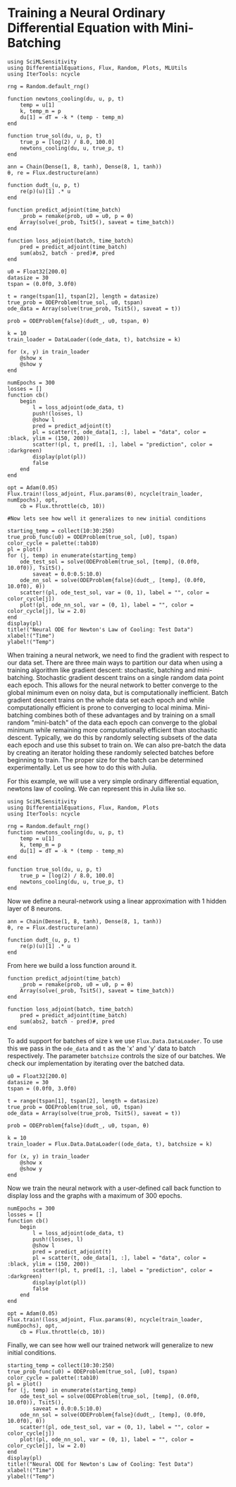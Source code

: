 # Training a Neural Ordinary Differential Equation with Mini-Batching

```@example
using SciMLSensitivity
using DifferentialEquations, Flux, Random, Plots, MLUtils
using IterTools: ncycle

rng = Random.default_rng()

function newtons_cooling(du, u, p, t)
    temp = u[1]
    k, temp_m = p
    du[1] = dT = -k * (temp - temp_m)
end

function true_sol(du, u, p, t)
    true_p = [log(2) / 8.0, 100.0]
    newtons_cooling(du, u, true_p, t)
end

ann = Chain(Dense(1, 8, tanh), Dense(8, 1, tanh))
θ, re = Flux.destructure(ann)

function dudt_(u, p, t)
    re(p)(u)[1] .* u
end

function predict_adjoint(time_batch)
    _prob = remake(prob, u0 = u0, p = θ)
    Array(solve(_prob, Tsit5(), saveat = time_batch))
end

function loss_adjoint(batch, time_batch)
    pred = predict_adjoint(time_batch)
    sum(abs2, batch - pred)#, pred
end

u0 = Float32[200.0]
datasize = 30
tspan = (0.0f0, 3.0f0)

t = range(tspan[1], tspan[2], length = datasize)
true_prob = ODEProblem(true_sol, u0, tspan)
ode_data = Array(solve(true_prob, Tsit5(), saveat = t))

prob = ODEProblem{false}(dudt_, u0, tspan, θ)

k = 10
train_loader = DataLoader((ode_data, t), batchsize = k)

for (x, y) in train_loader
    @show x
    @show y
end

numEpochs = 300
losses = []
function cb()
    begin
        l = loss_adjoint(ode_data, t)
        push!(losses, l)
        @show l
        pred = predict_adjoint(t)
        pl = scatter(t, ode_data[1, :], label = "data", color = :black, ylim = (150, 200))
        scatter!(pl, t, pred[1, :], label = "prediction", color = :darkgreen)
        display(plot(pl))
        false
    end
end

opt = Adam(0.05)
Flux.train!(loss_adjoint, Flux.params(θ), ncycle(train_loader, numEpochs), opt,
    cb = Flux.throttle(cb, 10))

#Now lets see how well it generalizes to new initial conditions 

starting_temp = collect(10:30:250)
true_prob_func(u0) = ODEProblem(true_sol, [u0], tspan)
color_cycle = palette(:tab10)
pl = plot()
for (j, temp) in enumerate(starting_temp)
    ode_test_sol = solve(ODEProblem(true_sol, [temp], (0.0f0, 10.0f0)), Tsit5(),
        saveat = 0.0:0.5:10.0)
    ode_nn_sol = solve(ODEProblem{false}(dudt_, [temp], (0.0f0, 10.0f0), θ))
    scatter!(pl, ode_test_sol, var = (0, 1), label = "", color = color_cycle[j])
    plot!(pl, ode_nn_sol, var = (0, 1), label = "", color = color_cycle[j], lw = 2.0)
end
display(pl)
title!("Neural ODE for Newton's Law of Cooling: Test Data")
xlabel!("Time")
ylabel!("Temp")
```

When training a neural network, we need to find the gradient with respect to our data set. There are three main ways to partition our data when using a training algorithm like gradient descent: stochastic, batching and mini-batching. Stochastic gradient descent trains on a single random data point each epoch. This allows for the neural network to better converge to the global minimum even on noisy data, but is computationally inefficient. Batch gradient descent trains on the whole data set each epoch and while computationally efficient is prone to converging to local minima. Mini-batching combines both of these advantages and by training on a small random "mini-batch" of the data each epoch can converge to the global minimum while remaining more computationally efficient than stochastic descent. Typically, we do this by randomly selecting subsets of the data each epoch and use this subset to train on. We can also pre-batch the data by creating an iterator holding these randomly selected batches before beginning to train. The proper size for the batch can be determined experimentally. Let us see how to do this with Julia.

For this example, we will use a very simple ordinary differential equation, newtons law of cooling. We can represent this in Julia like so.

```@example minibatch
using SciMLSensitivity
using DifferentialEquations, Flux, Random, Plots
using IterTools: ncycle

rng = Random.default_rng()
function newtons_cooling(du, u, p, t)
    temp = u[1]
    k, temp_m = p
    du[1] = dT = -k * (temp - temp_m)
end

function true_sol(du, u, p, t)
    true_p = [log(2) / 8.0, 100.0]
    newtons_cooling(du, u, true_p, t)
end
```

Now we define a neural-network using a linear approximation with 1 hidden layer of 8 neurons.

```@example minibatch
ann = Chain(Dense(1, 8, tanh), Dense(8, 1, tanh))
θ, re = Flux.destructure(ann)

function dudt_(u, p, t)
    re(p)(u)[1] .* u
end
```

From here we build a loss function around it.

```@example minibatch
function predict_adjoint(time_batch)
    _prob = remake(prob, u0 = u0, p = θ)
    Array(solve(_prob, Tsit5(), saveat = time_batch))
end

function loss_adjoint(batch, time_batch)
    pred = predict_adjoint(time_batch)
    sum(abs2, batch - pred)#, pred
end
```

To add support for batches of size `k` we use `Flux.Data.DataLoader`. To use this we pass in the `ode_data` and `t` as the 'x' and 'y' data to batch respectively. The parameter `batchsize` controls the size of our batches. We check our implementation by iterating over the batched data.

```@example minibatch
u0 = Float32[200.0]
datasize = 30
tspan = (0.0f0, 3.0f0)

t = range(tspan[1], tspan[2], length = datasize)
true_prob = ODEProblem(true_sol, u0, tspan)
ode_data = Array(solve(true_prob, Tsit5(), saveat = t))

prob = ODEProblem{false}(dudt_, u0, tspan, θ)

k = 10
train_loader = Flux.Data.DataLoader((ode_data, t), batchsize = k)

for (x, y) in train_loader
    @show x
    @show y
end
```

Now we train the neural network with a user-defined call back function to display loss and the graphs with a maximum of 300 epochs.

```@example minibatch
numEpochs = 300
losses = []
function cb()
    begin
        l = loss_adjoint(ode_data, t)
        push!(losses, l)
        @show l
        pred = predict_adjoint(t)
        pl = scatter(t, ode_data[1, :], label = "data", color = :black, ylim = (150, 200))
        scatter!(pl, t, pred[1, :], label = "prediction", color = :darkgreen)
        display(plot(pl))
        false
    end
end

opt = Adam(0.05)
Flux.train!(loss_adjoint, Flux.params(θ), ncycle(train_loader, numEpochs), opt,
    cb = Flux.throttle(cb, 10))
```

Finally, we can see how well our trained network will generalize to new initial conditions.

```@example minibatch
starting_temp = collect(10:30:250)
true_prob_func(u0) = ODEProblem(true_sol, [u0], tspan)
color_cycle = palette(:tab10)
pl = plot()
for (j, temp) in enumerate(starting_temp)
    ode_test_sol = solve(ODEProblem(true_sol, [temp], (0.0f0, 10.0f0)), Tsit5(),
        saveat = 0.0:0.5:10.0)
    ode_nn_sol = solve(ODEProblem{false}(dudt_, [temp], (0.0f0, 10.0f0), θ))
    scatter!(pl, ode_test_sol, var = (0, 1), label = "", color = color_cycle[j])
    plot!(pl, ode_nn_sol, var = (0, 1), label = "", color = color_cycle[j], lw = 2.0)
end
display(pl)
title!("Neural ODE for Newton's Law of Cooling: Test Data")
xlabel!("Time")
ylabel!("Temp")
```
